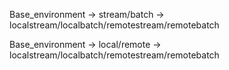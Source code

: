 Base_environment -> stream/batch -> localstream/localbatch/remotestream/remotebatch

Base_environment -> local/remote -> localstream/localbatch/remotestream/remotebatch